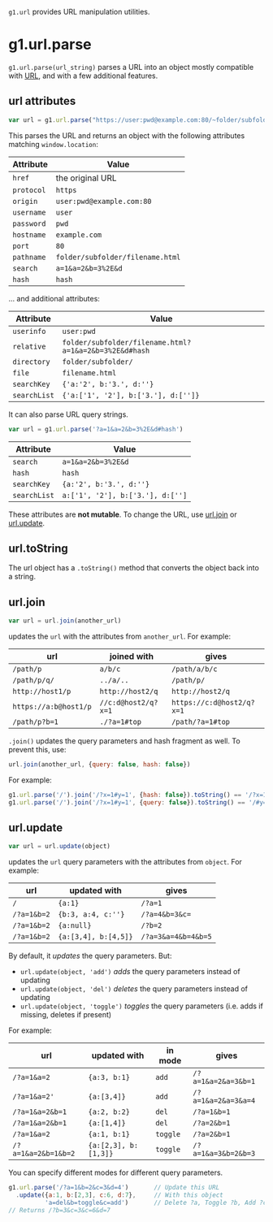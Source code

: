 `g1.url` provides URL manipulation utilities.

# g1.url.parse

`g1.url.parse(url_string)` parses a URL into an object mostly compatible with
[URL](https://developer.mozilla.org/en-US/docs/Web/API/URL), and with a few
additional features.

## url attributes

```js
var url = g1.url.parse("https://user:pwd@example.com:80/~folder/subfolder/filename.html?a=1&a=2&b=3%2E&d#hash")
```

This parses the URL and returns an object with the following attributes matching `window.location`:

| Attribute  | Value                              |
|------------|------------------------------------|
| `href`     | the original URL                   |
| `protocol` | `https`                            |
| `origin`   | `user:pwd@example.com:80`          |
| `username` | `user`                             |
| `password` | `pwd`                              |
| `hostname` | `example.com`                      |
| `port`     | `80`                               |
| `pathname` | `folder/subfolder/filename.html`   |
| `search`   | `a=1&a=2&b=3%2E&d`                 |
| `hash`     | `hash`                             |

... and additional attributes:

| Attribute    | Value                                                  |
|--------------|--------------------------------------------------------|
| `userinfo`   | `user:pwd`                                             |
| `relative`   | `folder/subfolder/filename.html?a=1&a=2&b=3%2E&d#hash` |
| `directory`  | `folder/subfolder/`                                    |
| `file`       | `filename.html`                                        |
| `searchKey`  | `{'a:'2', b:'3.', d:''}`                               |
| `searchList` | `{'a:['1', '2'], b:['3.'], d:['']}`                    |

It can also parse URL query strings.

```js
var url = g1.url.parse('?a=1&a=2&b=3%2E&d#hash')
```

| Attribute    | Value                            |
|--------------|----------------------------------|
| `search`     | `a=1&a=2&b=3%2E&d`               |
| `hash`       | `hash`                           |
| `searchKey`  | `{a:'2', b:'3.', d:''}`          |
| `searchList` | `a:['1', '2'], b:['3.'], d:['']` |

These attributes are **not mutable**. To change the URL, use
[url.join](#urljoin) or [url.update](#urlupdate).

## url.toString

The url object has a `.toString()` method that converts the object back into a
string.

## url.join

```js
var url = url.join(another_url)
```

updates the `url` with the attributes from `another_url`. For example:

| url                    | joined with          | gives                      |
|------------------------|----------------------|----------------------------|
| `/path/p`              | `a/b/c`              | `/path/a/b/c`              |
| `/path/p/q/`           | `../a/..`            | `/path/p/`                 |
| `http://host1/p`       | `http://host2/q`     | `http://host2/q`           |
| `https://a:b@host1/p`  | `//c:d@host2/q?x=1`  | `https://c:d@host2/q?x=1`  |
| `/path/p?b=1`          | `./?a=1#top`         | `/path/?a=1#top`           |

`.join()` updates the query parameters and hash fragment as well. To prevent this, use:

```js
url.join(another_url, {query: false, hash: false})
```

For example:

```js
g1.url.parse('/').join('/?x=1#y=1', {hash: false}).toString() == '/?x=1'
g1.url.parse('/').join('/?x=1#y=1', {query: false}).toString() == '/#y=1'
```


## url.update

```js
var url = url.update(object)
```

updates the `url` query parameters with the attributes from `object`. For example:

| url          | updated with         | gives                 |
|--------------|----------------------|-----------------------|
| `/`          | `{a:1}`              | `/?a=1`               |
| `/?a=1&b=2`  | `{b:3, a:4, c:''}`   | `/?a=4&b=3&c=`        |
| `/?a=1&b=2`  | `{a:null}`           | `/?b=2`               |
| `/?a=1&b=2`  | `{a:[3,4], b:[4,5]}` | `/?a=3&a=4&b=4&b=5`   |

By default, it *updates* the query parameters. But:

- `url.update(object, 'add')` *adds* the query parameters instead of updating
- `url.update(object, 'del')` *deletes* the query parameters instead of updating
- `url.update(object, 'toggle')` *toggles* the query parameters (i.e. adds if missing, deletes if present)

For example:

| url                 | updated with         | in mode             | gives                 |
|---------------------|----------------------|---------------------|-----------------------|
| `/?a=1&a=2`         | `{a:3, b:1}`         | `add`               | `/?a=1&a=2&a=3&b=1`   |
| `/?a=1&a=2'`        | `{a:[3,4]}`          | `add`               | `/?a=1&a=2&a=3&a=4`   |
| `/?a=1&a=2&b=1`     | `{a:2, b:2}`         | `del`               | `/?a=1&b=1`           |
| `/?a=1&a=2&b=1`     | `{a:[1,4]}`          | `del`               | `/?a=2&b=1`           |
| `/?a=1&a=2`         | `{a:1, b:1}`         | `toggle`            | `/?a=2&b=1`           |
| `/?a=1&a=2&b=1&b=2` | `{a:[2,3], b:[1,3]}` | `toggle`            | `/?a=1&a=3&b=2&b=3`   |

You can specify different modes for different query parameters.


```js
g1.url.parse('/?a=1&b=2&c=3&d=4')       // Update this URL
  .update({a:1, b:[2,3], c:6, d:7},     // With this object
          'a=del&b=toggle&c=add')       // Delete ?a, Toggle ?b, Add ?c, Update ?d
// Returns /?b=3&c=3&c=6&d=7
```
